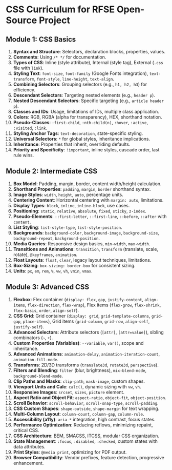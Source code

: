 # CSS Curriculum for RFSE Open-Source Project

## Module 1: CSS Basics

1. **Syntax and Structure**: Selectors, declaration blocks, properties, values.
2. **Comments**: Using `/* */` for documentation.
3. **Types of CSS**: Inline (style attribute), Internal (style tag), External (`.css` file with `link`).
4. **Styling Text**: `font-size`, `font-family` (Google Fonts integration), `text-transform`, `font-style`, `line-height`, `text-align`.
5. **Combining Selectors**: Grouping selectors (e.g., `h1, h2, h3`) for efficiency.
6. **Descendant Selectors**: Targeting nested elements (e.g., `header p`).
7. **Nested Descendant Selectors**: Specific targeting (e.g., `article header p`).
8. **Classes and IDs**: Usage, limitations of IDs, multiple class application.
9. **Colors**: RGB, RGBA (alpha for transparency), HEX, shorthand notation.
10. **Pseudo-Classes**: `:first-child`, `:nth-child(n)`, `:hover`, `:active`, `:visited`, `:link`.
11. **Styling Anchor Tags**: `text-decoration`, state-specific styling.
12. **Universal Selectors**: `*` for global styles, inheritance implications.
13. **Inheritance**: Properties that inherit, overriding defaults.
14. **Priority and Specificity**: `!important`, inline styles, cascade order, last rule wins.

## Module 2: Intermediate CSS

1. **Box Model**: Padding, margin, border, content width/height calculation.
2. **Shorthand Properties**: `padding`, `margin`, `border` shorthand syntax.
3. **Image Styles**: `width`, `height`, `auto`, percentage units.
4. **Centering Content**: Horizontal centering with `margin: auto`, limitations.
5. **Display Types**: `block`, `inline`, `inline-block`, use cases.
6. **Positioning**: `static`, `relative`, `absolute`, `fixed`, `sticky`, `z-index`.
7. **Pseudo-Elements**: `::first-letter`, `::first-line`, `::before`, `::after` with `content`.
8. **List Styling**: `list-style-type`, `list-style-position`.
9. **Backgrounds**: `background-color`, `background-image`, `background-size`, `background-repeat`, `background-position`.
10. **Media Queries**: Responsive design basics, `min-width`, `max-width`.
11. **Transitions and Animations**: `transition`, `transform` (translate, scale, rotate), `@keyframes`, `animation`.
12. **Float Layouts**: `float`, `clear`, legacy layout techniques, limitations.
13. **Box-Sizing**: `box-sizing: border-box` for consistent sizing.
14. **Units**: `px`, `em`, `rem`, `%`, `vw`, `vh`, `vmin`, `vmax`.

## Module 3: Advanced CSS

1. **Flexbox**: Flex container (`display: flex`, `gap`, `justify-content`, `align-items`, `flex-direction`, `flex-wrap`), Flex items (`flex-grow`, `flex-shrink`, `flex-basis`, `order`, `align-self`).
2. **CSS Grid**: Grid container (`display: grid`, `grid-template-columns`, `grid-gap`, `place-items`), Grid items (`grid-column`, `grid-row`, `align-self`, `justify-self`).
3. **Advanced Selectors**: Attribute selectors (`[attr]`, `[attr=value]`), sibling combinators (`~`, `+`).
4. **Custom Properties (Variables)**: `--variable`, `var()`, scope and inheritance.
5. **Advanced Animations**: `animation-delay`, `animation-iteration-count`, `animation-fill-mode`.
6. **Transforms**: 2D/3D transforms (`translate3d`, `rotate3d`, `perspective`).
7. **Filters and Blending**: `filter` (blur, brightness), `mix-blend-mode`, `background-blend-mode`.
8. **Clip Paths and Masks**: `clip-path`, `mask-image`, custom shapes.
9. **Viewport Units and Calc**: `calc()`, dynamic sizing with `vw`, `vh`.
10. **Responsive Images**: `srcset`, `sizes`, `picture` element.
11. **Aspect Ratio and Object Fit**: `aspect-ratio`, `object-fit`, `object-position`.
12. **Scroll Behavior**: `scroll-behavior`, `scroll-snap-type`, `scroll-padding`.
13. **CSS Custom Shapes**: `shape-outside`, `shape-margin` for text wrapping.
14. **Multi-Column Layout**: `column-count`, `column-gap`, `column-rule`.
15. **Accessibility (a11y)**: `aria-*` integration, high contrast, focus states.
16. **Performance Optimization**: Reducing reflows, minimizing repaint, critical CSS.
17. **CSS Architecture**: BEM, SMACSS, ITCSS, modular CSS organization.
18. **State Management**: `:focus`, `:disabled`, `:checked`, custom states with data attributes.
19. **Print Styles**: `@media print`, optimizing for PDF output.
20. **Browser Compatibility**: Vendor prefixes, feature detection, progressive enhancement.
